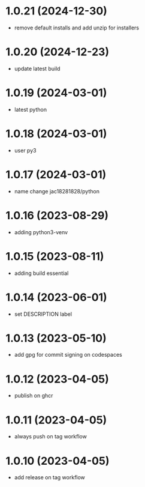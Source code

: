 # 1.0.21 (2024-12-30)

* remove default installs and add unzip for installers

# 1.0.20 (2024-12-23)

* update latest build

# 1.0.19 (2024-03-01)

* latest python

# 1.0.18 (2024-03-01)

* user py3

# 1.0.17 (2024-03-01)

* name change jac18281828/python

# 1.0.16 (2023-08-29)

* adding python3-venv

# 1.0.15 (2023-08-11)

* adding build essential

# 1.0.14 (2023-06-01)

* set DESCRIPTION label

# 1.0.13 (2023-05-10)

* add gpg for commit signing on codespaces

# 1.0.12 (2023-04-05)

* publish on ghcr

# 1.0.11 (2023-04-05)

* always push on tag workflow

# 1.0.10 (2023-04-05)

* add release on tag workflow
